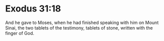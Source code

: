 # Exodus 31:18

And he gave to Moses, when he had finished speaking with him on Mount Sinai, the two tablets of the testimony, tablets of stone, written with the finger of God.
